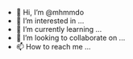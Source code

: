 - 👋 Hi, I’m @mhmmdo
- 👀 I’m interested in ...
- 🌱 I’m currently learning ...
- 💞️ I’m looking to collaborate on ...
- 📫 How to reach me ...

<!---
mhmmdo/mhmmdo is a ✨ special ✨ repository because its `README.md` (this file) appears on your GitHub profile.
You can click the Preview link to take a look at your changes.
--->

